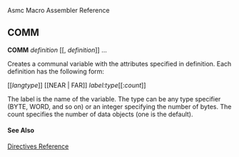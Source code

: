 Asmc Macro Assembler Reference

## COMM

**COMM** _definition_ [[, _definition_]] ...

Creates a communal variable with the attributes specified in definition. Each definition has the following form:

[[_langtype_]] [[NEAR | FAR]] _label:type_[[:_count_]]

The label is the name of the variable. The type can be any type specifier (BYTE, WORD, and so on) or an integer specifying the number of bytes. The count specifies the number of data objects (one is the default).

#### See Also

[Directives Reference](readme.md)